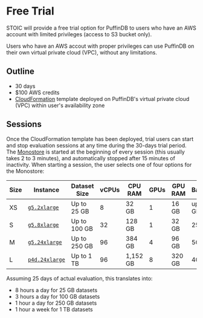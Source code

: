 # Free Trial

STOIC will provide a free trial option for PuffinDB to users who have an AWS account with limited privileges (access to S3 bucket only).

Users who have an AWS accout with proper privileges can use PuffinDB on their own virtual private cloud (VPC), without any limitations.

## Outline
- 30 days
- $100 AWS credits
- [CloudFormation](https://aws.amazon.com/cloudformation/) template deployed on PuffinDB's virtual private cloud (VPC) within user's availability zone

## Sessions
Once the CloudFormation template has been deployed, trial users can start and stop evaluation sessions at any time during the 30-days trial period. The [Monostore](Monostore.md) is started at the beginning of every session (this usually takes 2 to 3 minutes), and automatically stopped after 15 minutes of inactivity. When starting a session, the user selects one of four options for the Monostore:

| Size | Instance | Dataset Size | vCPUs | CPU RAM | GPUs | GPU RAM | Bandwidth | Hours |
| ---- | -------- | ------------ | ----- | ------- | ---- | ------- | --------- | ----- |
| XS | [`g5.2xlarge`](https://aws.amazon.com/ec2/instance-types/g5/)| Up to 25 GB | 8 | 32 GB | 1 | 16 GB | up to 10 Gbps | 200 |
| S | [`g5.8xlarge`](https://aws.amazon.com/ec2/instance-types/g5/)| Up to 100 GB | 32 | 128 GB | 1 | 32 GB | 25 Gbps | 75 |
| M | [`g5.24xlarge`](https://aws.amazon.com/ec2/instance-types/g5/)| Up to 250 GB | 96 | 384 GB | 4 | 96 GB | 50 Gbps | 25 |
| L | [`p4d.24xlarge`](https://aws.amazon.com/ec2/instance-types/p4/)| Up to 1 TB | 96 | 1,152 GB | 8 | 320 GB | 400 Gbps | 5 |

Assuming 25 days of actual evaluation, this translates into:
- 8 hours a day for 25 GB datasets
- 3 hours a day for 100 GB datasets
- 1 hour a day for 250 GB datasets
- 1 hour a week for 1 TB datasets
